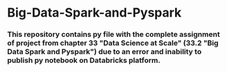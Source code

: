 # Big-Data-Spark-and-Pyspark

### This repository contains py file with the complete assignment of project from chapter 33 "Data Science at Scale" (33.2 "Big Data Spark and Pyspark") due to an error and inability to publish py notebook on Databricks platform.
